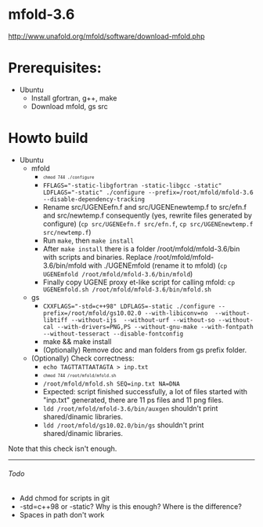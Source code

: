 # mfold-3.6
http://www.unafold.org/mfold/software/download-mfold.php

# Prerequisites:
 * Ubuntu
   * Install gfortran, g++, make
   * Download mfold, gs src

# Howto build
 * Ubuntu
   * mfold
     * <sub><sup>`chmod 744 ./configure`</sup></sub>
     * `FFLAGS="-static-libgfortran -static-libgcc -static" LDFLAGS="-static" ./configure --prefix=/root/mfold/mfold-3.6 --disable-dependency-tracking`
     * Rename src/UGENEefn.f and src/UGENEnewtemp.f to src/efn.f and src/newtemp.f consequently (yes, rewrite files generated by configure) (`cp src/UGENEefn.f src/efn.f`, `cp src/UGENEnewtemp.f src/newtemp.f`)
     * Run `make`, then `make install`
     * After `make install` there is a folder /root/mfold/mfold-3.6/bin with scripts and binaries. Replace /root/mfold/mfold-3.6/bin/mfold with ./UGENEmfold (rename it to mfold) (`cp UGENEmfold /root/mfold/mfold-3.6/bin/mfold`)
     * Finally copy UGENE proxy et-like script for calling mfold: `cp UGENEmfold.sh /root/mfold/mfold-3.6/bin/mfold.sh`
   * gs
     * `CXXFLAGS="-std=c++98" LDFLAGS=-static ./configure --prefix=/root/mfold/gs10.02.0 --with-libiconv=no  --without-libtiff --without-ijs  --without-urf --without-so --without-cal --with-drivers=PNG,PS --without-gnu-make --with-fontpath --without-tesseract --disable-fontconfig`
     * make && make install
     * (Optionally) Remove doc and man folders from gs prefix folder.
   * (Optionally) Check correctness:
     * `echo TAGTTATTAATAGTA > inp.txt`
     * <sub><sup>`chmod 744 /root/mfold/mfold.sh`</sup></sub>
     * `/root/mfold/mfold.sh SEQ=inp.txt NA=DNA`
     * Expected: script finished successfully, a lot of files started with "inp.txt" generated, there are 11 ps files and 11 png files.
     * `ldd /root/mfold/mfold-3.6/bin/auxgen` shouldn't print shared/dinamic libraries.
     * `ldd /root/mfold/gs10.02.0/bin/gs` shouldn't print shared/dinamic libraries.

Note that this check isn't enough.

---
###### Todo
 * Add chmod for scripts in git
 * -std=c++98 or -static? Why is this enough? Where is the difference?
 * Spaces in path don't work
